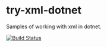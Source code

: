 # try-xml-dotnet

Samples of working with xml in dotnet.

[![Build Status](https://travis-ci.org/nikaburu/try-xml-dotnet.svg?branch=master)](https://travis-ci.org/nikaburu/try-xml-dotnet)
